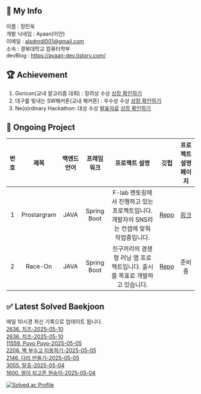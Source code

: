 ## :information_desk_person: My Info
이름 : 정민욱 </br>
개발 닉네임 :  Ayaan(이안)</br>
이메일 : alsdnrdl001@gmail.com</br>
소속 : 경북대학교 컴퓨터학부</br>
devBlog : https://ayaan-dev.tistory.com/</br>

## :trophy: Achievement
1. Goricon(교내 알고리즘 대회) : 장려상 수상
[상장 확인하기](https://drive.google.com/file/d/19d-NbL1NZXDrGgy0-k9B-6Q8hddZcq7o/view?usp=sharing)
2. 대구를 빛내는 SW해커톤(교내 해커톤) : 우수상 수상
[상장 확인하기](https://drive.google.com/file/d/1NPgiw7Nzi1CCH-WPSCR4yxBarXx6gKR6/view?usp=sharing)
3. Ne(o)rdinary Hackathon: 대상 수상
[발표자료](https://www.miricanvas.com/ko/v/11f5vy2)
[상장 확인하기](https://drive.google.com/file/d/1lIbfyaiX8vsT9ZIpNFewcprSOEZ4697D/view?usp=sharing)



## :memo: Ongoing Project
|번호| 제목 | 백엔드언어 | 프레임워크 | 프로젝트 설명|  깃헙 | 프로젝트 설명페이지 |
|:-:|:-:|:-:|:-:|:-:|:-:|:-:|
|1| Prostargram | JAVA | Spring Boot | F-lab 멘토링에서 진행하고 있는 프로젝트입니다. 개발자의 SNS라는 컨셉에 맞춰 작업중입니다. |   [Repo](https://github.com/f-lab-edu/Prostargram) | [링크](https://github.com/f-lab-edu/Prostargram/wiki) |
|2| Race-On | JAVA | Spring Boot | 친구끼리의 경쟁형 러닝 앱 프로젝트입니다. 출시를 목표로 개발하고 있습니다. |   [Repo](https://github.com/RaceOnProject/RaceOn-Server) | 준비중 |


<!-- Start BaekJoon -->

## ✅ Latest Solved Baekjoon

매일 10시경 최신 기록으로 업데이트 됩니다.</br>
[2636. 치즈-2025-05-10](https://www.acmicpc.net//problem/2636) <br/>
[2636. 치즈-2025-05-10](https://www.acmicpc.net//problem/2636) <br/>
[11559. Puyo Puyo-2025-05-05](https://www.acmicpc.net//problem/11559) <br/>
[2206. 벽 부수고 이동하기-2025-05-05](https://www.acmicpc.net//problem/2206) <br/>
[2146. 다리 만들기-2025-05-05](https://www.acmicpc.net//problem/2146) <br/>
[3055. 탈출-2025-05-04](https://www.acmicpc.net//problem/3055) <br/>
[1600. 말이 되고픈 원숭이-2025-05-04](https://www.acmicpc.net//problem/1600) <br/>

<!-- End BaekJoon -->
[![Solved.ac Profile](http://mazassumnida.wtf/api/v2/generate_badge?boj=alsdnrdl01)](https://solved.ac/alsdnrdl01/)


